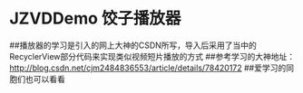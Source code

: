 # JZVDDemo 饺子播放器
##播放器的学习是引入的网上大神的CSDN所写，导入后采用了当中的RecyclerView部分代码来实现类似视频短片播放的方式
##参考学习的大神地址：http://blog.csdn.net/cjm2484836553/article/details/78420172
##爱学习的同胞们也可以看看
